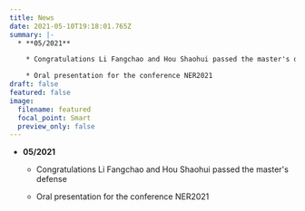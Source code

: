 ```yaml
---
title: News
date: 2021-05-10T19:18:01.765Z
summary: |-
  * **05/2021**

    * Congratulations Li Fangchao and Hou Shaohui passed the master's defense

    * Oral presentation for the conference NER2021
draft: false
featured: false
image:
  filename: featured
  focal_point: Smart
  preview_only: false
---
```

* **05/2021**

  * Congratulations Li Fangchao and Hou Shaohui passed the master's defense

  * Oral presentation for the conference NER2021